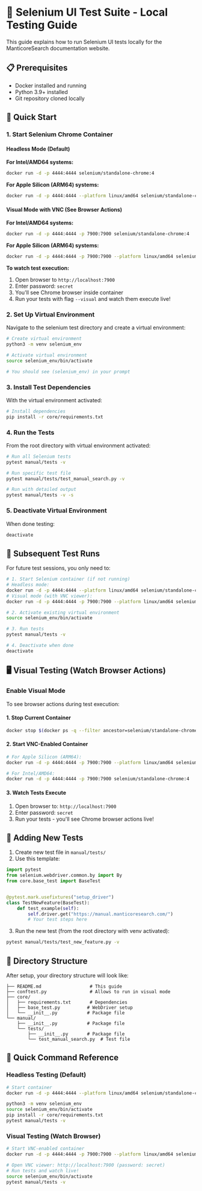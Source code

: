 # 🧪 Selenium UI Test Suite - Local Testing Guide

This guide explains how to run Selenium UI tests locally for the ManticoreSearch documentation website.

## 📋 Prerequisites

- Docker installed and running
- Python 3.9+ installed
- Git repository cloned locally

## 🚀 Quick Start

### 1. Start Selenium Chrome Container

#### **Headless Mode (Default)**

**For Intel/AMD64 systems:**
```bash
docker run -d -p 4444:4444 selenium/standalone-chrome:4
```

**For Apple Silicon (ARM64) systems:**
```bash
docker run -d -p 4444:4444 --platform linux/amd64 selenium/standalone-chrome:4
```

#### **Visual Mode with VNC (See Browser Actions)**

**For Intel/AMD64 systems:**
```bash
docker run -d -p 4444:4444 -p 7900:7900 selenium/standalone-chrome:4
```

**For Apple Silicon (ARM64) systems:**
```bash
docker run -d -p 4444:4444 -p 7900:7900 --platform linux/amd64 selenium/standalone-chrome:4
```

**To watch test execution:**
1. Open browser to `http://localhost:7900`
2. Enter password: `secret`
3. You'll see Chrome browser inside container
4. Run your tests with flag `--visual` and watch them execute live!


### 2. Set Up Virtual Environment

Navigate to the selenium test directory and create a virtual environment:

```bash
# Create virtual environment
python3 -m venv selenium_env

# Activate virtual environment
source selenium_env/bin/activate

# You should see (selenium_env) in your prompt
```

### 3. Install Test Dependencies

With the virtual environment activated:

```bash
# Install dependencies
pip install -r core/requirements.txt
```

### 4. Run the Tests

From the root directory with virtual environment activated:

```bash
# Run all Selenium tests
pytest manual/tests -v

# Run specific test file
pytest manual/tests/test_manual_search.py -v

# Run with detailed output
pytest manual/tests -v -s
```

### 5. Deactivate Virtual Environment

When done testing:

```bash
deactivate
```

## 🔄 Subsequent Test Runs

For future test sessions, you only need to:

```bash
# 1. Start Selenium container (if not running)
# Headless mode:
docker run -d -p 4444:4444 --platform linux/amd64 selenium/standalone-chrome:4
# Visual mode (with VNC viewer):
docker run -d -p 4444:4444 -p 7900:7900 --platform linux/amd64 selenium/standalone-chrome:4

# 2. Activate existing virtual environment
source selenium_env/bin/activate

# 3. Run tests
pytest manual/tests -v

# 4. Deactivate when done
deactivate
```

## 🖥️ Visual Testing (Watch Browser Actions)

### Enable Visual Mode

To see browser actions during test execution:

#### 1. Stop Current Container
```bash
docker stop $(docker ps -q --filter ancestor=selenium/standalone-chrome:4)
```

#### 2. Start VNC-Enabled Container
```bash
# For Apple Silicon (ARM64):
docker run -d -p 4444:4444 -p 7900:7900 --platform linux/amd64 selenium/standalone-chrome:4

# For Intel/AMD64:
docker run -d -p 4444:4444 -p 7900:7900 selenium/standalone-chrome:4
```

#### 3. Watch Tests Execute
1. Open browser to: `http://localhost:7900`
2. Enter password: `secret`
3. Run your tests - you'll see Chrome browser actions live!

## 🧩 Adding New Tests

1. Create new test file in `manual/tests/`
2. Use this template:

```python
import pytest
from selenium.webdriver.common.by import By
from core.base_test import BaseTest


@pytest.mark.usefixtures("setup_driver")
class TestNewFeature(BaseTest):
    def test_example(self):
        self.driver.get("https://manual.manticoresearch.com/")
        # Your test steps here
```

3. Run the new test (from the root directory with venv activated):

```bash
pytest manual/tests/test_new_feature.py -v
```
## 📁 Directory Structure

After setup, your directory structure will look like:

```
├── README.md                  # This guide
├── conftest.py                # Allows to run in visual mode
├── core/
│   ├── requirements.txt       # Dependencies
│   ├── base_test.py          # WebDriver setup
│   └── __init__.py           # Package file
└── manual/
    ├── __init__.py           # Package file
    └── tests/
        ├── __init__.py       # Package file
        └── test_manual_search.py  # Test file
```

## 🚀 Quick Command Reference

### **Headless Testing (Default)**
```bash
# Start container
docker run -d -p 4444:4444 --platform linux/amd64 selenium/standalone-chrome:4

python3 -m venv selenium_env
source selenium_env/bin/activate
pip install -r core/requirements.txt
pytest manual/tests -v
```

### **Visual Testing (Watch Browser)**
```bash
# Start VNC-enabled container
docker run -d -p 4444:4444 -p 7900:7900 --platform linux/amd64 selenium/standalone-chrome:4

# Open VNC viewer: http://localhost:7900 (password: secret)
# Run tests and watch live!
source selenium_env/bin/activate
pytest manual/tests -v
```
